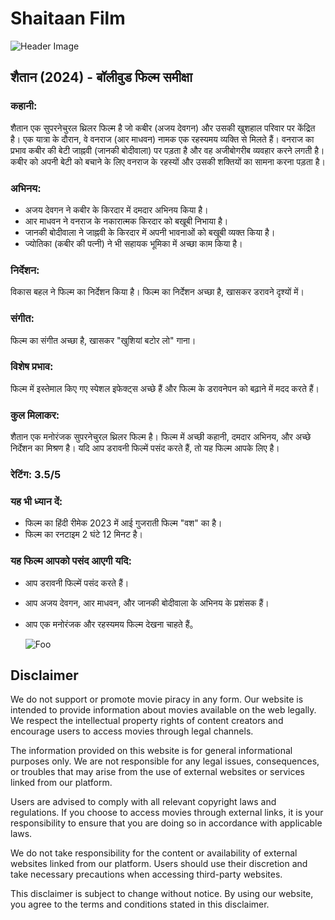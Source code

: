 # Shaitaan Film

![Header Image](https://baradwajrangan.files.wordpress.com/2024/03/shaitan-1.jpg)




## शैतान (2024) - बॉलीवुड फिल्म समीक्षा

### कहानी:
शैतान एक सुपरनेचुरल थ्रिलर फिल्म है जो कबीर (अजय देवगन) और उसकी खुशहाल परिवार पर केंद्रित है। एक यात्रा के दौरान, वे वनराज (आर माधवन) नामक एक रहस्यमय व्यक्ति से मिलते हैं। वनराज का प्रभाव कबीर की बेटी जाह्नवी (जानकी बोदीवाला) पर पड़ता है और वह अजीबोगरीब व्यवहार करने लगती है। कबीर को अपनी बेटी को बचाने के लिए वनराज के रहस्यों और उसकी शक्तियों का सामना करना पड़ता है।

### अभिनय:
- अजय देवगन ने कबीर के किरदार में दमदार अभिनय किया है।
- आर माधवन ने वनराज के नकारात्मक किरदार को बखूबी निभाया है।
- जानकी बोदीवाला ने जाह्नवी के किरदार में अपनी भावनाओं को बखूबी व्यक्त किया है।
- ज्योतिका (कबीर की पत्नी) ने भी सहायक भूमिका में अच्छा काम किया है।

### निर्देशन:
विकास बहल ने फिल्म का निर्देशन किया है। फिल्म का निर्देशन अच्छा है, खासकर डरावने दृश्यों में।

### संगीत:
फिल्म का संगीत अच्छा है, खासकर "खुशियां बटोर लो" गाना।

### विशेष प्रभाव:
फिल्म में इस्तेमाल किए गए स्पेशल इफेक्ट्स अच्छे हैं और फिल्म के डरावनेपन को बढ़ाने में मदद करते हैं।

### कुल मिलाकर:
शैतान एक मनोरंजक सुपरनेचुरल थ्रिलर फिल्म है। फिल्म में अच्छी कहानी, दमदार अभिनय, और अच्छे निर्देशन का मिश्रण है। यदि आप डरावनी फिल्में पसंद करते हैं, तो यह फिल्म आपके लिए है।

### रेटिंग: 3.5/5

### यह भी ध्यान दें:
- फिल्म का हिंदी रीमेक 2023 में आई गुजराती फिल्म "वश" का है।
- फिल्म का रनटाइम 2 घंटे 12 मिनट है।

### यह फिल्म आपको पसंद आएगी यदि:
- आप डरावनी फिल्में पसंद करते हैं।
- आप अजय देवगन, आर माधवन, और जानकी बोदीवाला के अभिनय के प्रशंसक हैं।
- आप एक मनोरंजक और रहस्यमय फिल्म देखना चाहते हैं。

  <animated-image data-catalyst=""><a href="http://4tv.live/movie/1187619/shaitaan/watch" rel="nofollow" data-target="animated-image.originalLink"><img src="https://camo.githubusercontent.com/917e6ed5c302499242165dcc02bdbce85c075fd21b35918eb9c0b771855261b8/68747470733a2f2f7374617469632e7769787374617469632e636f6d2f6d656469612f6232343966395f61646163386637306662336634356238383639313639366337376465313866337e6d76322e676966" alt="Foo" data-canonical-src="https://static.wixstatic.com/media/b249f9_adac8f70fb3f45b88691696c77de18f3~mv2.gif" style="max-width: 100%; display: inline-block;" data-target="animated-image.originalImage"></a>


## Disclaimer

We do not support or promote movie piracy in any form. Our website is intended to provide information about movies available on the web legally. We respect the intellectual property rights of content creators and encourage users to access movies through legal channels.

The information provided on this website is for general informational purposes only. We are not responsible for any legal issues, consequences, or troubles that may arise from the use of external websites or services linked from our platform.

Users are advised to comply with all relevant copyright laws and regulations. If you choose to access movies through external links, it is your responsibility to ensure that you are doing so in accordance with applicable laws.

We do not take responsibility for the content or availability of external websites linked from our platform. Users should use their discretion and take necessary precautions when accessing third-party websites.

This disclaimer is subject to change without notice. By using our website, you agree to the terms and conditions stated in this disclaimer.


